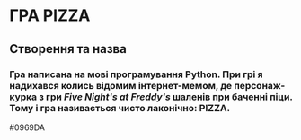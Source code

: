 # ГРА **PIZZA**
## Створення та назва
### Гра написана на мові програмування **Python**. При грі я надихався колись відомим інтернет-мемом, де **персонаж-курка** з гри _Five Night's at Freddy's_ шаленів при баченні піци. Тому і гра називається чисто лаконічно: **PIZZA**.

#0969DA


